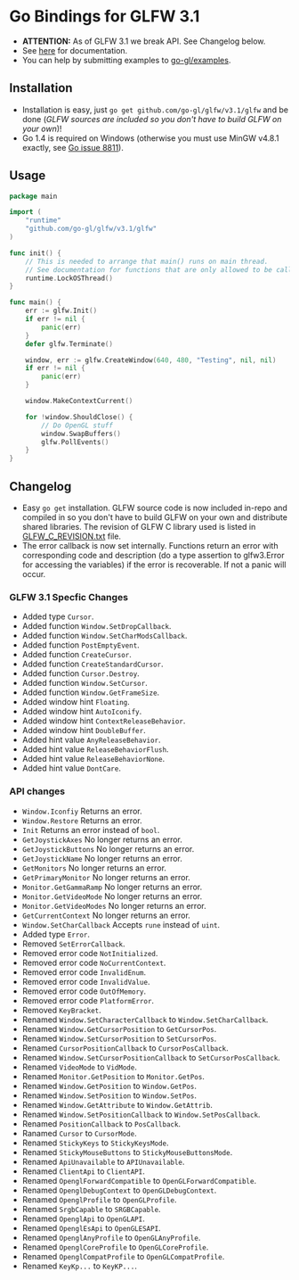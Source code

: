 # Go Bindings for GLFW 3.1

* **ATTENTION:** As of GLFW 3.1 we break API. See Changelog below.
* See [here](http://godoc.org/github.com/go-gl/glfw/v3.1/glfw) for documentation.
* You can help by submitting examples to [go-gl/examples](http://github.com/go-gl/examples).

## Installation

* Installation is easy, just `go get github.com/go-gl/glfw/v3.1/glfw` and be done (*GLFW sources are included so you don't have to build GLFW on your own*)!
* Go 1.4 is required on Windows (otherwise you must use MinGW v4.8.1 exactly, see [Go issue 8811](https://code.google.com/p/go/issues/detail?id=8811)).

## Usage

```go
package main

import (
	"runtime"
	"github.com/go-gl/glfw/v3.1/glfw"
)

func init() {
	// This is needed to arrange that main() runs on main thread.
	// See documentation for functions that are only allowed to be called from the main thread.
	runtime.LockOSThread()
}

func main() {
	err := glfw.Init()
	if err != nil {
		panic(err)
	}
	defer glfw.Terminate()

	window, err := glfw.CreateWindow(640, 480, "Testing", nil, nil)
	if err != nil {
		panic(err)
	}

	window.MakeContextCurrent()

	for !window.ShouldClose() {
		// Do OpenGL stuff
		window.SwapBuffers()
		glfw.PollEvents()
	}
}
```

## Changelog

* Easy `go get` installation. GLFW source code is now included in-repo and compiled in so you don't have to build GLFW on your own and distribute shared libraries. The revision of GLFW C library used is listed in [GLFW_C_REVISION.txt](GLFW_C_REVISION.txt) file.
* The error callback is now set internally. Functions return an error with corresponding code and description (do a type assertion to glfw3.Error for accessing the variables) if the error is recoverable. If not a panic will occur.

### GLFW 3.1 Specfic Changes
* Added type `Cursor`.
* Added function `Window.SetDropCallback`.
* Added function `Window.SetCharModsCallback`.
* Added function `PostEmptyEvent`.
* Added function `CreateCursor`.
* Added function `CreateStandardCursor`.
* Added function `Cursor.Destroy`.
* Added function `Window.SetCursor`.
* Added function `Window.GetFrameSize`.
* Added window hint `Floating`.
* Added window hint `AutoIconify`.
* Added window hint `ContextReleaseBehavior`.
* Added window hint `DoubleBuffer`.
* Added hint value `AnyReleaseBehavior`.
* Added hint value `ReleaseBehaviorFlush`.
* Added hint value `ReleaseBehaviorNone`.
* Added hint value `DontCare`.

### API changes
* `Window.Iconfiy` Returns an error.
* `Window.Restore` Returns an error.
* `Init` Returns an error instead of `bool`.
* `GetJoystickAxes` No longer returns an error.
* `GetJoystickButtons` No longer returns an error.
* `GetJoystickName` No longer returns an error.
* `GetMonitors` No longer returns an error.
* `GetPrimaryMonitor` No longer returns an error.
* `Monitor.GetGammaRamp` No longer returns an error.
* `Monitor.GetVideoMode` No longer returns an error.
* `Monitor.GetVideoModes` No longer returns an error.
* `GetCurrentContext` No longer returns an error.
* `Window.SetCharCallback` Accepts `rune` instead of `uint`.
* Added type `Error`.
* Removed `SetErrorCallback`.
* Removed error code `NotInitialized`.
* Removed error code `NoCurrentContext`.
* Removed error code `InvalidEnum`.
* Removed error code `InvalidValue`.
* Removed error code `OutOfMemory`.
* Removed error code `PlatformError`.
* Removed `KeyBracket`.
* Renamed `Window.SetCharacterCallback` to `Window.SetCharCallback`.
* Renamed `Window.GetCursorPosition` to `GetCursorPos`.
* Renamed `Window.SetCursorPosition` to `SetCursorPos`.
* Renamed `CursorPositionCallback` to `CursorPosCallback`.
* Renamed `Window.SetCursorPositionCallback` to `SetCursorPosCallback`.
* Renamed `VideoMode` to `VidMode`.
* Renamed `Monitor.GetPosition` to `Monitor.GetPos`.
* Renamed `Window.GetPosition` to `Window.GetPos`.
* Renamed `Window.SetPosition` to `Window.SetPos`.
* Renamed `Window.GetAttribute` to `Window.GetAttrib`.
* Renamed `Window.SetPositionCallback` to `Window.SetPosCallback`.
* Renamed `PositionCallback` to `PosCallback`.
* Ranamed `Cursor` to `CursorMode`.
* Renamed `StickyKeys` to `StickyKeysMode`.
* Renamed `StickyMouseButtons` to `StickyMouseButtonsMode`.
* Renamed `ApiUnavailable` to `APIUnavailable`.
* Renamed `ClientApi` to `ClientAPI`.
* Renamed `OpenglForwardCompatible` to `OpenGLForwardCompatible`.
* Renamed `OpenglDebugContext` to `OpenGLDebugContext`.
* Renamed `OpenglProfile` to `OpenGLProfile`.
* Renamed `SrgbCapable` to `SRGBCapable`.
* Renamed `OpenglApi` to `OpenGLAPI`.
* Renamed `OpenglEsApi` to `OpenGLESAPI`.
* Renamed `OpenglAnyProfile` to `OpenGLAnyProfile`.
* Renamed `OpenglCoreProfile` to `OpenGLCoreProfile`.
* Renamed `OpenglCompatProfile` to `OpenGLCompatProfile`.
* Renamed `KeyKp...` to `KeyKP...`.
